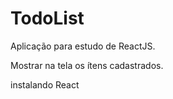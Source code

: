 # TodoList

Aplicação para estudo de ReactJS.

Mostrar na tela os ítens cadastrados.

instalando React
